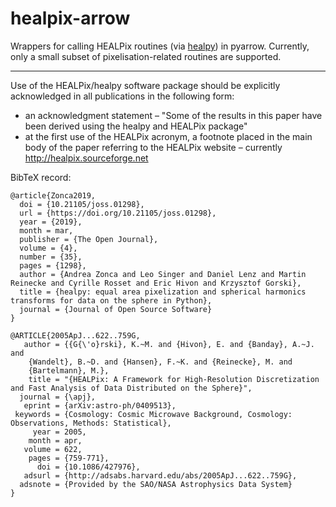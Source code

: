 # healpix-arrow

Wrappers for calling HEALPix routines (via [healpy](https://healpy.readthedocs.io/en/latest/index.html)) in pyarrow.
Currently, only a small subset of pixelisation-related routines are supported.

---

Use of the HEALPix/healpy software package should be explicitly acknowledged in all publications in the following form:

* an acknowledgment statement – "Some of the results in this paper have been derived using the healpy and HEALPix package"
* at the first use of the HEALPix acronym, a footnote placed in the main body of the paper referring to the HEALPix website – currently http://healpix.sourceforge.net

BibTeX record:
```
@article{Zonca2019,
  doi = {10.21105/joss.01298},
  url = {https://doi.org/10.21105/joss.01298},
  year = {2019},
  month = mar,
  publisher = {The Open Journal},
  volume = {4},
  number = {35},
  pages = {1298},
  author = {Andrea Zonca and Leo Singer and Daniel Lenz and Martin Reinecke and Cyrille Rosset and Eric Hivon and Krzysztof Gorski},
  title = {healpy: equal area pixelization and spherical harmonics transforms for data on the sphere in Python},
  journal = {Journal of Open Source Software}
}
```
```
@ARTICLE{2005ApJ...622..759G,
   author = {{G{\'o}rski}, K.~M. and {Hivon}, E. and {Banday}, A.~J. and 
	{Wandelt}, B.~D. and {Hansen}, F.~K. and {Reinecke}, M. and 
	{Bartelmann}, M.},
    title = "{HEALPix: A Framework for High-Resolution Discretization and Fast Analysis of Data Distributed on the Sphere}",
  journal = {\apj},
   eprint = {arXiv:astro-ph/0409513},
 keywords = {Cosmology: Cosmic Microwave Background, Cosmology: Observations, Methods: Statistical},
     year = 2005,
    month = apr,
   volume = 622,
    pages = {759-771},
      doi = {10.1086/427976},
   adsurl = {http://adsabs.harvard.edu/abs/2005ApJ...622..759G},
  adsnote = {Provided by the SAO/NASA Astrophysics Data System}
}
```
